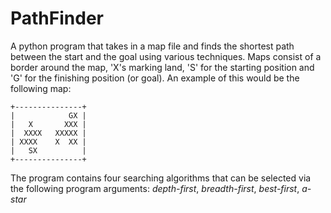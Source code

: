 # PathFinder
A python program that takes in a map file and finds the shortest path between the start and the goal using various techniques.
Maps consist of a border around the map, 'X's marking land, 'S' for the starting position and 'G' for the finishing position (or goal). An example of this would be the following map:
```
+---------------+
|            GX |
|   X       XXX |
|  XXXX   XXXXX |
| XXXX    X  XX |
|   SX          |
+---------------+
```
The program contains four searching algorithms that can be selected via the following program arguments: *depth-first*, *breadth-first*, *best-first*, *a-star*